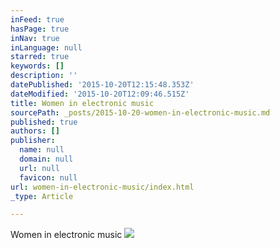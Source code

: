 ```yaml
---
inFeed: true
hasPage: true
inNav: true
inLanguage: null
starred: true
keywords: []
description: ''
datePublished: '2015-10-20T12:15:48.353Z'
dateModified: '2015-10-20T12:09:46.515Z'
title: Women in electronic music
sourcePath: _posts/2015-10-20-women-in-electronic-music.md
published: true
authors: []
publisher:
  name: null
  domain: null
  url: null
  favicon: null
url: women-in-electronic-music/index.html
_type: Article

---
```

Women in electronic music
![](https://the-grid-user-content.s3-us-west-2.amazonaws.com/c5a0eecf-128c-4ce8-986f-e3ddf06af6fc.jpg)